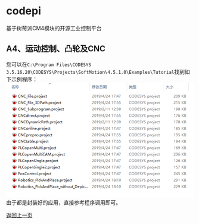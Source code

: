# codepi  

基于树莓派CM4模块的开源工业控制平台 

## A4、运动控制、凸轮及CNC

您可以在`C:\Program Files\CODESYS 3.5.16.20\CODESYS\Projects\SoftMotion\4.5.1.0\Examples\Tutorial`找到如下示例程序：  
![](/docs/images/A4_1.png)  
由于都是封装好的应用，直接参考程序调用即可。


[返回上一页](https://github.com/feecat/codepi)
